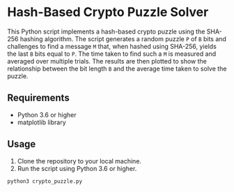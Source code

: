 # Hash-Based Crypto Puzzle Solver

This Python script implements a hash-based crypto puzzle using the SHA-256 hashing algorithm. The script generates a random puzzle `P` of `B` bits and challenges to find a message `M` that, when hashed using SHA-256, yields the last `B` bits equal to `P`. The time taken to find such a `M` is measured and averaged over multiple trials. The results are then plotted to show the relationship between the bit length `B` and the average time taken to solve the puzzle.

## Requirements

- Python 3.6 or higher
- matplotlib library

## Usage

1. Clone the repository to your local machine.
2. Run the script using Python 3.6 or higher.

```bash
python3 crypto_puzzle.py